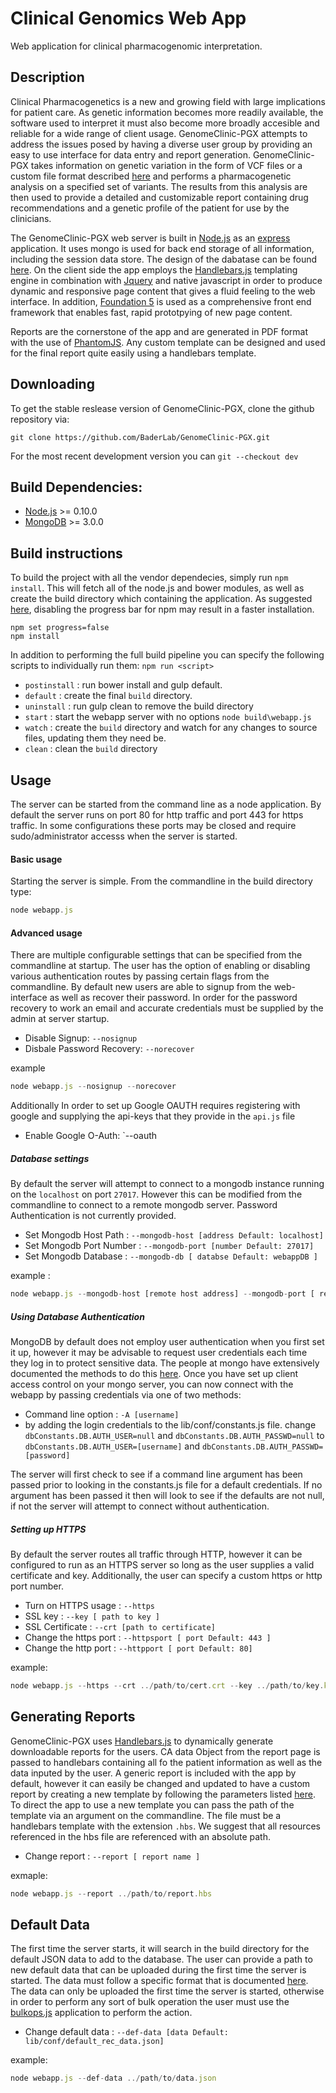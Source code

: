 Clinical Genomics Web App
==========

Web application for clinical pharmacogenomic interpretation.

## Description
Clinical Pharmacogenetics is a new and growing field with large implications for patient care. As genetic information becomes more readily available, the software used to interpret it must also become more broadly accesible and reliable for a wide range of client usage. GenomeClinic-PGX attempts to address the issues posed by having a diverse user group by providing an easy to use interface for data entry and report generation. GenomeClinic-PGX takes information on genetic variation in the form of VCF files or a custom file format described [here](docs/custom_format.md) and performs a pharmacogenetic analysis on a specified set of variants. The results from this analysis are then used to provide a detailed and customizable report containing drug recommendations and a genetic profile of the patient for use by the clinicians.

The GenomeClinic-PGX web server is built in [Node.js](http://nodejs.org) as an [express](http://expressjs.com/) application. It uses mongo is used for back end storage of all information, including the session data store. The design of the dabatase can be found [here](docs/database_design.md). On the client side the app employs the [Handlebars.js](http://handlebarsjs.com/) templating engine in combination with [Jquery](http://jquery.com) and native javascript in order to produce dynamic and responsive page content that gives a fluid feeling to the web interface. In addition, [Foundation 5](http://foundation.zurb.com) is used as a comprehensive front end framework that enables fast, rapid prototpying of new page content.

Reports are the cornerstone of the app and are generated in PDF format with the use of [PhantomJS](http://phantomjs.org). Any custom template can be designed and used for the final report quite easily using a handlebars template.

## Downloading

To get the stable reslease version of GenomeClinic-PGX, clone the github repository via:

`git clone https://github.com/BaderLab/GenomeClinic-PGX.git`

For the most recent development version you can `git --checkout dev`


## Build Dependencies:
- [Node.js](http://nodejs.org/) >= 0.10.0
- [MongoDB](http://mongodb.org/downloads) >= 3.0.0

## Build instructions
To build the project with all the vendor dependecies, simply run `npm install`. This will fetch all of the node.js and bower modules, as well as create the build directory which containing the application. As suggested [here](https://twitter.com/gavinjoyce/status/691783314261331969), disabling the progress bar for npm may result in a faster installation.

```
npm set progress=false
npm install
```

In addition to performing the full build pipeline you can specify the following scripts to individually run them:
`npm run <script>`

- `postinstall` : run bower install and gulp default.
- `default` : create the final `build` directory.
- `uninstall` : run gulp clean to remove the build directory
- `start` : start the webapp server with no options `node build\webapp.js`
- `watch` : create the `build` directory and watch for any changes to source files, updating them they need be.
- `clean` : clean the `build` directory


## Usage

The server can be started from the command line as a node application. By default the server runs on port 80 for http traffic and port 443 for https traffic. In some configurations these ports may be closed and require sudo/administrator accesss when the server is started.

#### Basic usage

Starting the server is simple. From the commandline in the build directory type:

```js
node webapp.js
```

#### Advanced usage

There are multiple configurable settings that can be specified from the commandline at startup. The user has the option of enabling or disabling various authentication routes by passing certain flags from the commandline. By default new users are able to signup from the web-interface as well as recover their password. In order for the password recovery to work an email and accurate credentials must be supplied by the admin at server startup.

- Disable Signup: `--nosignup`
- Disbale Password Recovery: `--norecover`

example

```js
node webapp.js --nosignup --norecover
```

Additionally In order to set up Google OAUTH requires registering with google and supplying the api-keys that they provide in the `api.js` file
- Enable Google O-Auth: `--oauth

##### Database settings

By default the server will attempt to connect to a mongodb instance running on the `localhost` on port `27017`. However this can be modified from the commandline to connect to a remote mongodb server. Password Authentication is not currently provided.

- Set Mongodb Host Path : `--mongodb-host [address Default: localhost]`
- Set Mongodb Port Number : `--mongodb-port [number Default: 27017]`
- Set Mongodb Database : `--mongodb-db [ databse Default: webappDB ]`

example :

```js
node webapp.js --mongodb-host [remote host address] --mongodb-port [ remote port address ]

```

##### Using Database Authentication

MongoDB by default does not employ user authentication when you first set it up, however it may be advisable to request user credentials each time they log in to protect sensitive data. The people at mongo have extensively documented the methods to do this [here](http://docs.mongodb.org/manual/administration/security-access-control/). Once you have set up client access control on your mongo server, you can now connect with the webapp by passing credentials via one of two methods:

- Command line option : `-A [username]`
- by adding the login credentials to the lib/conf/constants.js file. change `dbConstants.DB.AUTH_USER=null` and `dbConstants.DB.AUTH_PASSWD=null` to `dbConstants.DB.AUTH_USER=[username]` and `dbConstants.DB.AUTH_PASSWD=[password]`

The server will first check to see if a command line argument has been passed prior to looking in the constants.js file for a default credentials. If no argument has been passed it then will look to see if the defaults are not null, if not the server will attempt to connect without authentication.

##### Setting up HTTPS

By default the server routes all traffic through HTTP, however it can be configured to run as an HTTPS server so long as the user supplies a valid certificate and key. Additionally, the user can specify a custom https or http port number.

- Turn on HTTPS usage : `--https`
- SSL key : `--key [ path to key ]`
- SSL Certificate : `--crt [path to certificate]`
- Change the https port : `--httpsport [ port Default: 443 ]`
- Change the http port : `--httpport [ port Default: 80]`


example:

```js
node webapp.js --https --crt ../path/to/cert.crt --key ../path/to/key.key
```

## Generating Reports

GenomeClinic-PGX uses [Handlebars.js](www.handlebarsjs.com) to dynamically generate downloadable reports for the users. CA data Object from the report page  is passed to handlebars containing all fo the patient information as well as the data inputed by the user. A generic report is included with the app by default, however it can easily be changed and updated to have a custom report by creating a new template by following the parameters listed [here](docs/report_reference.md). To direct the app to use a new template you can pass the path of the template via an argument on the commandline. The file must be a handlebars template with the extension `.hbs`. We suggest that all resources referenced in the hbs file are referenced with an absolute path.

- Change report : `--report [ report name ]`

exmaple:
```js
node webapp.js --report ../path/to/report.hbs
```


## Default Data

The first time the server starts, it will search in the build directory for the default JSON data to add to the database. The user can provide a path to new default data that can be uploaded during the first time the server is started. The data must follow a specific format that is documented [here](docs/default_data.md). The data can only be uploaded the first time the server is started, otherwise in order to perform any sort of bulk operation the user must use the [bulkops.js](docs/bulkops.md) application to perform the action.

- Change default data : `--def-data [data Default: lib/conf/default_rec_data.json]`

example:
```js
node webapp.js --def-data ../path/to/data.json
```
